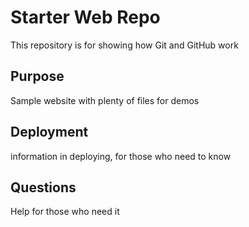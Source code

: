 # Starter Web Repo

This repository is for showing how Git and GitHub work

## Purpose

Sample website with plenty of files for demos

## Deployment

information in deploying, for those who need to know

## Questions

Help for those who need it